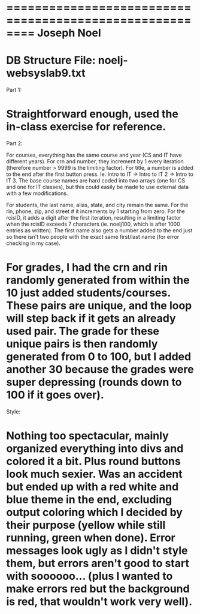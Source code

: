 ========================================================
Joseph Noel
========================================================
DB Structure File: noelj-websyslab9.txt
========================================================
Part 1:

Straightforward enough, used the in-class exercise for reference.
========================================================
Part 2:

For courses, everything has the same course and year (CS and IT have different years).
For crn and number, they increment by 1 every iteration (therefore number > 9999 is the limiting factor).
For title, a number is added to the end after the first button press. Ie. Intro to IT -> Intro to IT 2 -> Intro to IT 3.
The base course names are hard coded into two arrays (one for CS and one for IT classes), but this could easily be made to use external data with a few modifications.

For students, the last name, alias, state, and city remain the same.
For the rin, phone, zip, and street # it increments by 1 starting from zero.
For the rcisID, it adds a digit after the first iteration, resulting in a limiting factor when the rcisID exceeds 7 characters (ie. noelj100, which is after 1000 entries as written).
The first name also gets a number added to the end just so there isn't two people with the exact same first/last name (for error checking in my case).

For grades, I had the crn and rin randomly generated from within the 10 just added students/courses. These pairs are unique, and the loop will step back if it gets an already used pair.
The grade for these unique pairs is then randomly generated from 0 to 100, but I added another 30 because the grades were super depressing (rounds down to 100 if it goes over).
========================================================
Style:

Nothing too spectacular, mainly organized everything into divs and colored it a bit. Plus round buttons look much sexier.
Was an accident but ended up with a red white and blue theme in the end, excluding output coloring which I decided by their purpose (yellow while still running, green when done).
Error messages look ugly as I didn't style them, but errors aren't good to start with soooooo... (plus I wanted to make errors red but the background is red, that wouldn't work very well).
========================================================